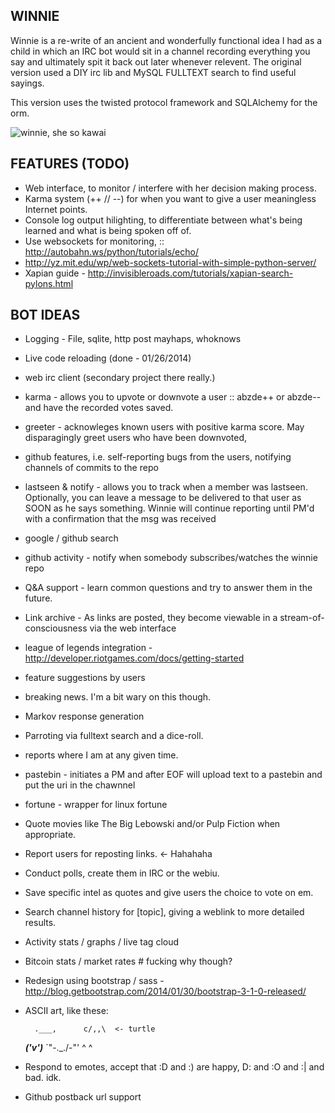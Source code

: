 WINNIE
------

Winnie is a re-write of an ancient and wonderfully functional idea I had as a child in which an IRC
bot would sit in a channel recording everything you say and ultimately spit it back out later whenever
relevent. The original version used a DIY irc lib and MySQL FULLTEXT search to find useful sayings.

This version uses the twisted protocol framework and SQLAlchemy for the orm.

![winnie, she so kawai](https://raw.github.com/jmkogut/winnie/master/doc/mascotu.jpg?raw=true)

FEATURES (TODO)
---------------

 * Web interface, to monitor / interfere with her decision making process.
 * Karma system (++ // --) for when you want to give a user meaningless Internet points.
 * Console log output hilighting, to differentiate between what's being learned and what is being spoken off of.
 * Use websockets for monitoring, :: http://autobahn.ws/python/tutorials/echo/
 * http://yz.mit.edu/wp/web-sockets-tutorial-with-simple-python-server/
 * Xapian guide - http://invisibleroads.com/tutorials/xapian-search-pylons.html

BOT IDEAS
---------

 * Logging - File, sqlite, http post mayhaps, whoknows
 * Live code reloading (done - 01/26/2014)
 * web irc client (secondary project there really.)
 * karma - allows you to upvote or downvote a user :: abzde++ or abzde-- and have the recorded votes saved.
 * greeter - acknowleges known users with positive karma score. May disparagingly greet users who have been downvoted, 
 * github features, i.e. self-reporting bugs from the users, notifying channels of commits to the repo
 * lastseen & notify - allows you to track when a member was lastseen. Optionally, you can leave a message to be delivered to that user as
   SOON as he says something. Winnie will continue reporting until PM'd with a confirmation that the msg was received
 * google / github search
 * github activity - notify when somebody subscribes/watches the winnie repo
 * Q&A support - learn common questions and try to answer them in the future.
 * Link archive - As links are posted, they become viewable in a stream-of-consciousness via the web interface
 * league of legends integration - http://developer.riotgames.com/docs/getting-started
 * feature suggestions by users
 * breaking news. I'm a bit wary on this though.
 * Markov response generation
 * Parroting via fulltext search and a dice-roll.
 * reports where I am at any given time.
 * pastebin - initiates a PM and after EOF will upload text to a pastebin and put the uri in the chawnnel
 * fortune - wrapper for linux fortune
 * Quote movies like The Big Lebowski and/or Pulp Fiction when appropriate.
 * Report users for reposting links. <- Hahahaha
 * Conduct polls, create them in IRC or the webiu.
 * Save specific intel as quotes and give users the choice to vote on em.
 * Search channel history for [topic], giving a weblink to more detailed results.
 * Activity stats / graphs / live tag cloud
 * Bitcoin stats / market rates # fucking why though?
 * Redesign using bootstrap / sass - http://blog.getbootstrap.com/2014/01/30/bootstrap-3-1-0-released/
 * ASCII art, like these: 

         .___,      c/,,\  <- turtle
      ___('v')___
      `"-\._./-"'
          ^ ^
 * Respond to emotes, accept that :D and :) are happy, D: and :O and :| and bad. idk.
 * Github postback url support
